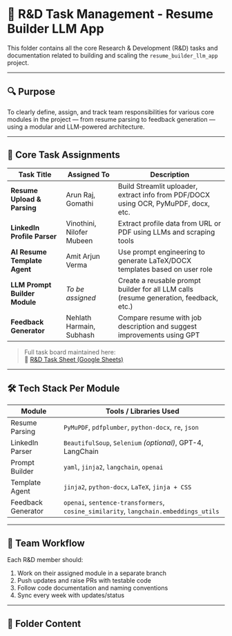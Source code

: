 # 🧪 R&D Task Management - Resume Builder LLM App

This folder contains all the core Research & Development (R&D) tasks and documentation related to building and scaling the `resume_builder_llm_app` project.

---

## 🔍 Purpose

To clearly define, assign, and track team responsibilities for various core modules in the project — from resume parsing to feedback generation — using a modular and LLM-powered architecture.

---

## 🧩 Core Task Assignments

| Task Title                        | Assigned To                     | Description                                                                                     |
|----------------------------------|----------------------------------|-------------------------------------------------------------------------------------------------|
| **Resume Upload & Parsing**      | Arun Raj, Gomathi               | Build Streamlit uploader, extract info from PDF/DOCX using OCR, PyMuPDF, docx, etc.            |
| **LinkedIn Profile Parser**      | Vinothini, Nilofer Mubeen       | Extract profile data from URL or PDF using LLMs and scraping tools                              |
| **AI Resume Template Agent**     | Amit Arjun Verma                | Use prompt engineering to generate LaTeX/DOCX templates based on user role                     |
| **LLM Prompt Builder Module**    | _To be assigned_                | Create a reusable prompt builder for all LLM calls (resume generation, feedback, etc.)         |
| **Feedback Generator**           | Nehlath Harmain, Subhash        | Compare resume with job description and suggest improvements using GPT                         |

> Full task board maintained here:  
> 🔗 [R&D Task Sheet (Google Sheets)](https://docs.google.com/spreadsheets/d/1KY6Vx0TY-qJGzmI6qb9OsHmCOVIDJMtFJiZTkRJzWyMM/edit)

---

## 🛠️ Tech Stack Per Module

| Module                 | Tools / Libraries Used                                                                 |
|------------------------|----------------------------------------------------------------------------------------|
| Resume Parsing         | `PyMuPDF`, `pdfplumber`, `python-docx`, `re`, `json`                                  |
| LinkedIn Parser        | `BeautifulSoup`, `Selenium` *(optional)*, GPT-4, LangChain                            |
| Prompt Builder         | `yaml`, `jinja2`, `langchain`, `openai`                                               |
| Template Agent         | `jinja2`, `python-docx`, `LaTeX`, `jinja + CSS`                                       |
| Feedback Generator     | `openai`, `sentence-transformers`, `cosine_similarity`, `langchain.embeddings_utils` |

---

## 🧠 Team Workflow

Each R&D member should:
1. Work on their assigned module in a separate branch
2. Push updates and raise PRs with testable code
3. Follow code documentation and naming conventions
4. Sync every week with updates/status

---

## 📂 Folder Content
